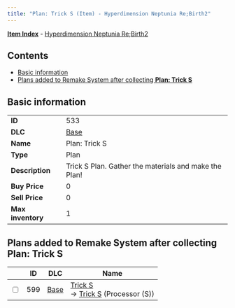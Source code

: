 ```yaml
---
title: "Plan: Trick S (Item) - Hyperdimension Neptunia Re;Birth2"
---
```


[**Item Index**](/neptunia/rb2/item/index.html) - [Hyperdimension Neptunia Re;Birth2](/neptunia/rb2)

## Contents

- [Basic information](#basic-information)
- [Plans added to Remake System after collecting **Plan: Trick S**](#plans-added-to-remake-system-after-collecting-plan-trick-s)

## Basic information

|   |   |
| -- | -- |
| **ID** | 533 |
| **DLC** | [Base](/neptunia/rb2/dlc/0-base.html) |
| **Name** | Plan: Trick S |
| **Type** | Plan |
| **Description** | Trick S Plan. Gather the materials and make the Plan! |
| **Buy Price** | 0 |
| **Sell Price** | 0 |
| **Max inventory** | 1 |

## Plans added to Remake System after collecting **Plan: Trick S**

|    | ID | DLC | Name |
| -- | -- | --- | ---- |
| <input type="checkbox" id="rb2-remake-0-599" class="trackbox" /> | 599 | [Base](/neptunia/rb2/dlc/0-base.html) | [Trick S](/neptunia/rb2/remake/0-599-trick-s.html)<br />→ [Trick S](/neptunia/rb2/item/0-3386-trick-s.html) (Processor (S)) |